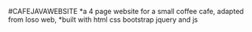 #CAFEJAVAWEBSITE
*a 4 page website for a small coffee cafe, adapted from loso web,
*built with html css bootstrap jquery and js